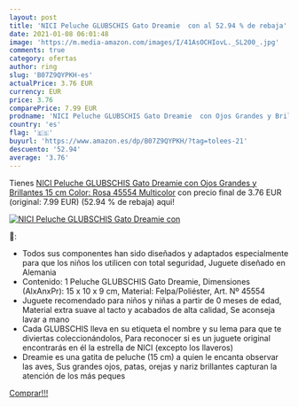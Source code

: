 ```yaml
---
layout: post
title: 'NICI Peluche GLUBSCHIS Gato Dreamie  con al 52.94 % de rebaja'
date: 2021-01-08 06:01:48
image: 'https://m.media-amazon.com/images/I/41AsOCHIovL._SL200_.jpg'
comments: true
category: ofertas
author: ring
slug: 'B07Z9QYPKH-es'
actualPrice: 3.76 EUR
currency: EUR
price: 3.76
comparePrice: 7.99 EUR
prodname: 'NICI Peluche GLUBSCHIS Gato Dreamie  con Ojos Grandes y Brillantes  15 cm  Color: Rosa  45554  Multicolor'
country: 'es'
flag: '🇪🇸'
buyurl: 'https://www.amazon.es/dp/B07Z9QYPKH/?tag=tolees-21'
descuento: '52.94'
average: '3.76'
---
```


Tienes [NICI Peluche GLUBSCHIS Gato Dreamie  con Ojos Grandes y Brillantes  15 cm  Color: Rosa  45554  Multicolor](https://www.amazon.es/dp/B07Z9QYPKH/?tag=tolees-21) con precio final de  3.76 EUR (original: 7.99 EUR) (52.94 %  de rebaja) aqui!

[![NICI Peluche GLUBSCHIS Gato Dreamie  con](https://m.media-amazon.com/images/I/41AsOCHIovL._SL200_.jpg)](https://www.amazon.es/dp/B07Z9QYPKH/?tag=tolees-21)

🔎:

- Todos sus componentes han sido diseñados y adaptados especialmente para que los niños los utilicen con total seguridad, Juguete diseñado en Alemania
- Contenido: 1 Peluche GLUBSCHIS Gato Dreamie, Dimensiones (AlxAnxPr): 15 x 10 x 9 cm, Material: Felpa/Poliéster, Art. Nº 45554
- Juguete recomendado para niños y niñas a partir de 0 meses de edad, Material extra suave al tacto y acabados de alta calidad, Se aconseja lavar a mano
- Cada GLUBSCHIS lleva en su etiqueta el nombre y su lema para que te diviertas coleccionándolos, Para reconocer si es un juguete original encontrarás en él la estrella de NICI (excepto los llaveros)
- Dreamie es una gatita de peluche (15 cm) a quien le encanta observar las aves, Sus grandes ojos, patas, orejas y nariz brillantes capturan la atención de los más peques

[Comprar!!!](https://www.amazon.es/dp/B07Z9QYPKH/?tag=tolees-21)
